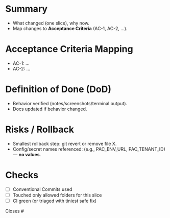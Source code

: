 # Summary
- What changed (one slice), why now.
- Map changes to **Acceptance Criteria** (AC-1, AC-2, ...).

# Acceptance Criteria Mapping
- AC-1: …
- AC-2: …

# Definition of Done (DoD)
- Behavior verified (notes/screenshots/terminal output).
- Docs updated if behavior changed.

# Risks / Rollback
- Smallest rollback step: git revert <sha> or remove file X.
- Config/secret names referenced: (e.g., PAC_ENV_URL, PAC_TENANT_ID) — **no values**.

# Checks
- [ ] Conventional Commits used
- [ ] Touched only allowed folders for this slice
- [ ] CI green (or triaged with tiniest safe fix)

Closes #<issue-number-if-applicable>
